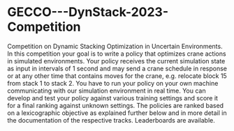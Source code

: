 # GECCO---DynStack-2023-Competition
Competition on Dynamic Stacking Optimization in Uncertain Environments. In this competition your goal is to write a policy that optimizes crane actions in simulated environments.
Your policy receives the current simulation state as input in intervals of 1 second and may send a crane schedule in response or at any other time that contains moves for the crane, e.g. relocate block 15 from stack 1 to stack 2. You have to run your policy on your own machine communicating with our simulation environment in real time. You can develop and test your policy against various training settings and score it for a final ranking against unknown settings. The policies are ranked based on a lexicographic objective as explained further below and in more detail in the documentation of the respective tracks. Leaderboards are available.
